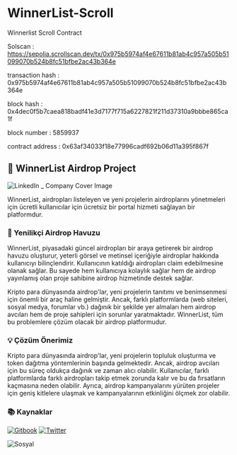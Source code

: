 # WinnerList-Scroll
Winnerlist Scroll Contract

Solscan : https://sepolia.scrollscan.dev/tx/0x975b5974af4e67611b81ab4c957a505b51099070b524b8fc51bfbe2ac43b364e

transaction hash : 0x975b5974af4e67611b81ab4c957a505b51099070b524b8fc51bfbe2ac43b364e

block hash : 0x4dec0f5b7caea818badf41e3d7177f715a6227821f211d37310a9bbbe865ca1f

block number	: 5859937

contract address	: 0x63af34033f18e77996cadf692b06d11a395f867f


## 🎉 WinnerList Airdrop Project

![LinkedIn _ Company Cover Image](https://github.com/user-attachments/assets/acd9d3d8-b3f8-4200-a62e-b46dbe17a02a)

WinnerList, airdropları listeleyen ve yeni projelerin airdroplarını yönetmeleri için ücretli kullanıcılar için ücretsiz bir portal hizmeti sağlayan bir platformdur.

### 🚀 Yenilikçi Airdrop Havuzu
WinnerList, piyasadaki güncel airdropları bir araya getirerek bir airdrop havuzu oluşturur, yeterli görsel ve metinsel içeriğiyle airdroplar hakkında kullanıcıyı bilinçlendirir. Kullanıcının katıldığı airdropları claim edebilmesine olanak sağlar. Bu sayede hem kullanıcıya kolaylık sağlar hem de airdrop yayınlamış olan proje sahibine airdrop hizmetinde destek sağlar.

Kripto para dünyasında airdrop'lar, yeni projelerin tanıtımı ve benimsenmesi için önemli bir araç haline gelmiştir. Ancak, farklı platformlarda (web siteleri, sosyal medya, forumlar vb.) dağınık bir şekilde yer almaları hem airdrop avcıları hem de proje sahipleri için sorunlar yaratmaktadır. WinnerList, tüm bu problemlere çözüm olacak bir airdrop platformudur.

### 💡 Çözüm Önerimiz
Kripto para dünyasında airdrop'lar, yeni projelerin topluluk oluşturma ve token dağıtma yöntemlerinin başında gelmektedir. Ancak, airdrop avcıları için bu süreç oldukça dağınık ve zaman alıcı olabilir. Kullanıcılar, farklı platformlarda farklı airdropları takip etmek zorunda kalır ve bu da fırsatların kaçmasına neden olabilir. Ayrıca, airdrop kampanyalarını yürüten projeler için geniş kitlelere ulaşmak ve kampanyalarının etkinliğini ölçmek zor olabilir.

### 📚 Kaynaklar
[![Gitbook](https://img.shields.io/badge/Doc-Gitbook-blue)](https://winnerlist.gitbook.io/)
[![Twitter](https://img.shields.io/badge/Twitter-Follow-blue)](https://x.com/winnerlistapp)

![Sosyal](https://github.com/user-attachments/assets/c3e2700c-bce5-4c44-be4a-1178a25f0c29)
